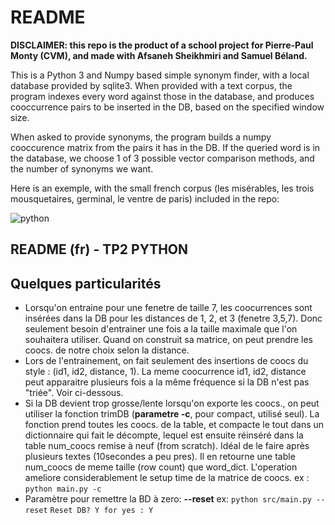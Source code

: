 # README

**DISCLAIMER: this repo is the product of a school project for Pierre-Paul Monty (CVM), and made with Afsaneh Sheikhmiri and Samuel Béland.** 

This is a Python 3 and Numpy based simple synonym finder, with a local database provided by sqlite3. When provided with a text corpus, the program indexes every word against those in the database, and produces cooccurrence pairs to be inserted in the DB, based on the specified window size.

When asked to provide synonyms, the program builds a numpy cooccurence matrix from the pairs it has in the DB. If the queried word is in the database, we choose 1 of 3 possible vector comparison methods, and the number of synonyms we want.

Here is an exemple, with the small french corpus (les misérables, les trois mousquetaires, germinal, le ventre de paris) included in the repo:

![python](https://i.imgur.com/rvb7Tg5.png)

## README (fr) - TP2 PYTHON 

## Quelques particularités

- Lorsqu'on entraine pour une fenetre de taille 7, les coocurrences sont insérées dans la DB pour les distances de 1, 2, et 3 (fenetre 3,5,7).
Donc seulement besoin d'entrainer une fois a la taille maximale que l'on souhaitera utiliser. Quand on construit sa matrice, on peut prendre
les coocs. de notre choix selon la distance. 
- Lors de l'entrainement, on fait seulement des insertions de coocs du style : (id1, id2, distance, 1). La meme coocurrence id1, id2, distance peut apparaitre plusieurs fois a la même fréquence si la DB n'est pas "triée". Voir ci-dessous.
- Si la DB devient trop grosse/lente lorsqu'on exporte les coocs., on peut utiliser la fonction trimDB (__parametre -c__, pour compact, utilisé seul).
La fonction prend toutes les coocs. de la table, et compacte le tout dans un dictionnaire qui fait le décompte, lequel est ensuite réinséré dans la table num_coocs remise à neuf (from scratch). Idéal de le faire après plusieurs textes (10secondes a peu pres). Il en retourne une table num_coocs de meme taille (row count) que word_dict. L'operation ameliore considerablement le setup time de la matrice de coocs.
ex : `python main.py -c`
- Paramètre pour remettre la BD à zero: __--reset__
ex:
`python src/main.py --reset`
`Reset DB? Y for yes : Y`
